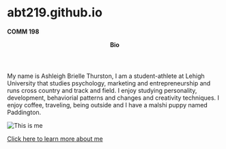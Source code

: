 # abt219.github.io
<strong>COMM 198</strong>
<p><header><strong>Bio</strong></header><p>
  
<p>My name is Ashleigh Brielle Thurston, I am a student-athlete at Lehigh University that studies psychology, marketing and entrepreneurship and runs cross country and track and field. I enjoy studying personality, development, behaviorial patterns and changes and creativity techniques. I enjoy coffee, traveling, being outside and I have a malshi puppy named Paddington.</p>
<p><img src="https://pbs.twimg.com/profile_images/1074800912332394502/-akRd4Ew_400x400.jpg" alt="This is me" /></p>
<a href="https://www.linkedin.com/in/ashleigh-thurston">Click here to learn more about me</a>

